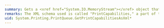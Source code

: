 ```yaml
---
summary: Gets a <xref href="System.IO.MemoryStream"></xref> object that specifies the printer's capabilities as an XML stream that complies with the [Print Schema](http://go.microsoft.com/fwlink/?LinkId=186397).
remarks: The XML schema used is called "PrintCapabilities," a part of the [Print Schema](http://go.microsoft.com/fwlink/?LinkId=186397) system.
uid: System.Printing.PrintQueue.GetPrintCapabilitiesAsXml*
---
```

